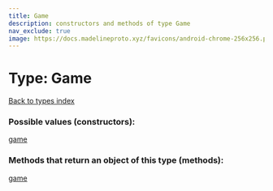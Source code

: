 ```yaml
---
title: Game
description: constructors and methods of type Game
nav_exclude: true
image: https://docs.madelineproto.xyz/favicons/android-chrome-256x256.png
---
```

# Type: Game
[Back to types index](index.md)



### Possible values (constructors):

[game](/API_docs/constructors/game.md)  



### Methods that return an object of this type (methods):



[game](/API_docs/constructors/game.md)  

